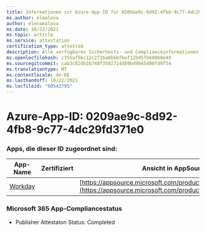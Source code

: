 ```yaml
---
title: Informationen zur Azure-App-ID für 0209ae9c-8d92-4fb8-9c77-4dc29fd371e0
ms.author: elmalova
author: elenamalova
ms.date: 10/22/2021
ms.topic: article
ms.service: attestation
certification_type: attested
description: Alle verfügbaren Sicherheits- und Complianceinformationen für 0209ae9c-8d92-4fb8-9c77-4dc29fd371e0.
ms.openlocfilehash: c355af5bc12c272ba6bbbfbaf12b45fb60868e49
ms.sourcegitcommit: cab3c02db1b748f3502714d89bd9b65408fd9f54
ms.translationtype: MT
ms.contentlocale: de-DE
ms.lasthandoff: 10/22/2021
ms.locfileid: "60543795"
---
```

# <a name="azure-app-id-0209ae9c-8d92-4fb8-9c77-4dc29fd371e0"></a>Azure-App-ID: 0209ae9c-8d92-4fb8-9c77-4dc29fd371e0


### <a name="apps-associated-with-this-id"></a>Apps, die dieser ID zugeordnet sind:
| **App-Name** | **Zertifiziert** | **Ansicht in AppSource** |
|--------------|---------------|-----------------------|
| [Workday](https://docs.microsoft.com/microsoft-365-app-certification/forward/WA200001555) |  | [https://appsource.microsoft.com/product/office/WA200001555](https://appsource.microsoft.com/product/office/WA200001555) |

### <a name="microsoft-365-app-compliance-status"></a>Microsoft 365 App-Compliancestatus
- Publisher Attestaton Status: Completed
